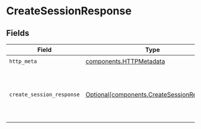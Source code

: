 # CreateSessionResponse


## Fields

| Field                                                                                          | Type                                                                                           | Required                                                                                       | Description                                                                                    |
| ---------------------------------------------------------------------------------------------- | ---------------------------------------------------------------------------------------------- | ---------------------------------------------------------------------------------------------- | ---------------------------------------------------------------------------------------------- |
| `http_meta`                                                                                    | [components.HTTPMetadata](../../models/components/httpmetadata.md)                             | :heavy_check_mark:                                                                             | N/A                                                                                            |
| `create_session_response`                                                                      | [Optional[components.CreateSessionResponse]](../../models/components/createsessionresponse.md) | :heavy_minus_sign:                                                                             | A new session id that can be used to upload dataset profiles.                                  |